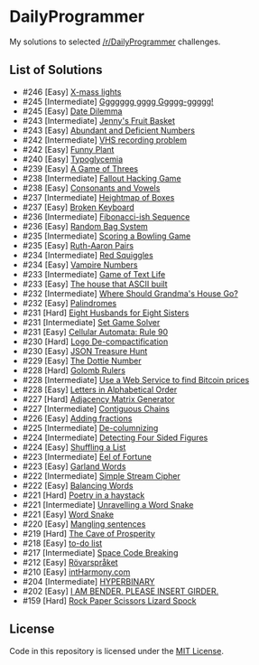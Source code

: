# DailyProgrammer
My solutions to selected <a href="http://reddit.com/r/DailyProgrammer" target="_blank">/r/DailyProgrammer</a> challenges.
 
## List of Solutions
- #246 [Easy] [X-mass lights](/solutions/246_Easy)
- #245 [Intermediate] [Ggggggg gggg Ggggg-ggggg!](/solutions/245_Intermediate)
- #245 [Easy] [Date Dilemma](/solutions/245_Easy)
- #243 [Intermediate] [Jenny's Fruit Basket](/solutions/243_Intermediate)
- #243 [Easy] [Abundant and Deficient Numbers](/solutions/243_Easy)
- #242 [Intermediate] [VHS recording problem](/solutions/242_Intermediate)
- #242 [Easy] [Funny Plant](/solutions/242_Easy)
- #240 [Easy] [Typoglycemia](/solutions/240_Easy)
- #239 [Easy] [A Game of Threes](/solutions/239_Easy)
- #238 [Intermediate] [Fallout Hacking Game](/solutions/238_Intermediate)
- #238 [Easy] [Consonants and Vowels](/solutions/238_Easy)
- #237 [Intermediate] [Heightmap of Boxes](/solutions/237_Intermediate)
- #237 [Easy] [Broken Keyboard](/solutions/237_Easy)
- #236 [Intermediate] [Fibonacci-ish Sequence](/solutions/236_Intermediate)
- #236 [Easy] [Random Bag System](/solutions/236_Easy)
- #235 [Intermediate] [Scoring a Bowling Game](/solutions/235_Intermediate)
- #235 [Easy] [Ruth-Aaron Pairs](/solutions/235_Easy)
- #234 [Intermediate] [Red Squiggles](/solutions/234_Intermediate)
- #234 [Easy] [Vampire Numbers](/solutions/234_Easy)
- #233 [Intermediate] [Game of Text Life](/solutions/233_Intermediate)
- #233 [Easy] [The house that ASCII built](/solutions/233_Easy)
- #232 [Intermediate] [Where Should Grandma's House Go?](/solutions/232_Intermediate)
- #232 [Easy] [Palindromes](/solutions/232_Easy)
- #231 [Hard] [Eight Husbands for Eight Sisters](/solutions/231_Hard)
- #231 [Intermediate] [Set Game Solver](/solutions/231_Intermediate)
- #231 [Easy] [Cellular Automata: Rule 90](/solutions/231_Easy)
- #230 [Hard] [Logo De-compactification](/solutions/230_Hard)
- #230 [Easy] [JSON Treasure Hunt](/solutions/230_Easy)
- #229 [Easy] [The Dottie Number](/solutions/229_Easy)
- #228 [Hard] [Golomb Rulers](/solutions/228_Hard)
- #228 [Intermediate] [Use a Web Service to find Bitcoin prices](/solutions/228_Intermediate)
- #228 [Easy] [Letters in Alphabetical Order](/solutions/228_Easy)
- #227 [Hard] [Adjacency Matrix Generator](/solutions/227_Hard)
- #227 [Intermediate] [Contiguous Chains](/solutions/227_Intermediate)
- #226 [Easy] [Adding fractions](/solutions/226_Easy)
- #225 [Intermediate] [De-columnizing](/solutions/225_Intermediate)
- #224 [Intermediate] [Detecting Four Sided Figures](/solutions/224_Intermediate)
- #224 [Easy] [Shuffling a List](/solutions/224_Easy)
- #223 [Intermediate] [Eel of Fortune](/solutions/223_Intermediate)
- #223 [Easy] [Garland Words](/solutions/223_Easy)
- #222 [Intermediate] [Simple Stream Cipher](/solutions/222_Intermediate)
- #222 [Easy] [Balancing Words](/solutions/222_Easy)
- #221 [Hard] [Poetry in a haystack](/solutions/221_Hard)
- #221 [Intermediate] [Unravelling a Word Snake](/solutions/221_Intermediate)
- #221 [Easy] [Word Snake](/solutions/221_Easy)
- #220 [Easy] [Mangling sentences](/solutions/220_Easy)
- #219 [Hard] [The Cave of Prosperity](/solutions/219_Hard)
- #218 [Easy] [to-do list](/solutions/218_Easy)
- #217 [Intermediate] [Space Code Breaking](/solutions/217_Intermediate)
- #212 [Easy] [Rövarspråket](/solutions/212_Easy)
- #210 [Easy] [intHarmony.com](/solutions/210_Easy)
- #204 [Intermediate] [HYPERBINARY](/solutions/204_Intermediate)
- #202 [Easy] [I AM BENDER. PLEASE INSERT GIRDER.](/solutions/202_Easy)
- #159 [Hard] [Rock Paper Scissors Lizard Spock](/solutions/159_Hard)

## License

Code in this repository is licensed under the [MIT License](https://github.com/marcardioid/DailyProgrammer/blob/master/LICENSE).